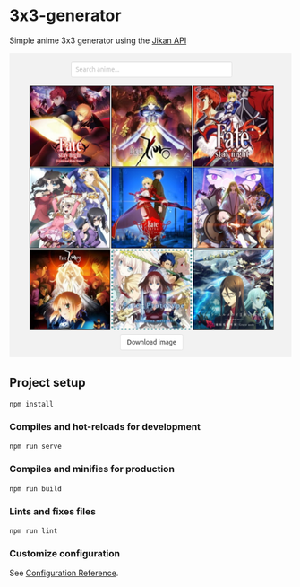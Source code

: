 # 3x3-generator

Simple anime 3x3 generator using the [Jikan API](https://jikan.docs.apiary.io/#)

![3x3gen](/src/assets/3x3gen.png)

## Project setup
```
npm install
```

### Compiles and hot-reloads for development
```
npm run serve
```

### Compiles and minifies for production
```
npm run build
```

### Lints and fixes files
```
npm run lint
```

### Customize configuration
See [Configuration Reference](https://cli.vuejs.org/config/).
